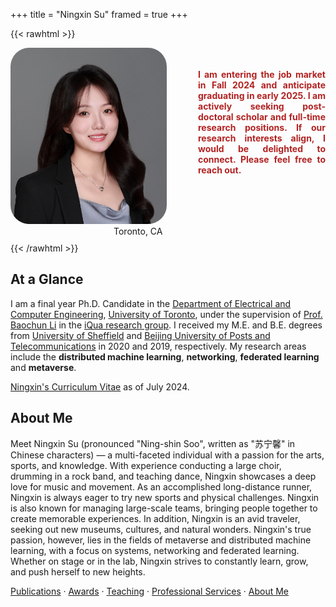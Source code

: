 +++
title = "Ningxin Su"
framed = true
+++

{{< rawhtml >}}
<style>
.profile-container {
    display: flex;
    align-items: flex-start;
    gap: 30px;
    max-width: 800px;
    margin: 0 auto;
}
.profile-image {
    flex: 0 0 250px;
}
.profile-image img {
    width: 100%;
    border-radius: 30px;
}
.profile-info {
    flex: 1;
    padding-top: 20px;
}
.fa, .fas, .fab {
    padding-right: 5px;
    color: #555;
    font-size: 16px;
    width: 20px;
    text-align: center;
}
</style>

<!-- Update Font Awesome to version 6 -->
<link rel="stylesheet" href="https://cdnjs.cloudflare.com/ajax/libs/font-awesome/6.5.1/css/all.min.css">

<div class="profile-container" style="display: flex;">
    <div class="profile-image">
        <img src="/assets/ningxinsu3.jpg" alt="Profile Photo">
        <br />
        <div style="display: flex; align-items: center; margin-bottom: 10px;">
            <a href="mailto:ningxin.su@mail.utoronto.ca" style="display: flex; align-items: center; margin-right: 10px; text-decoration: none;">
                <i class="fas fa-envelope"></i>
            </a>
            <a href="https://scholar.google.ca/citations?user=XkeT3_8AAAAJ&hl=en" style="display: flex; align-items: center; margin-right: 10px; text-decoration: none;">
                <i class="fas fa-graduation-cap"></i>
            </a>
            <a href="https://www.linkedin.com/in/ningxin-su-b11460264/" style="display: flex; align-items: center; margin-right: 10px; text-decoration: none;">
                <i class="fab fa-linkedin"></i>
            </a>
            <a href="https://github.com/NingxinSu" style="display: flex; align-items: center; margin-right: 10px; text-decoration: none;">
                <i class="fab fa-github"></i>
            </a>
            <br />
            <a style="display: flex; align-items: center; text-decoration: none;">
            <i class="fas fa-location-dot"></i>
            <span>Toronto, CA</span>
            </a>
        </div>
    </div>
    <div class="profile-info" style="flex-grow: 1; text-align: justify; margin-left: 20px;">
        <p style="font-weight: bold; color: firebrick;">
            I am entering the job market in Fall 2024 and anticipate graduating in early 2025. I am actively seeking post-doctoral scholar and full-time research positions. If our research interests align, I would be delighted to connect. Please feel free to reach out.
        </p>
    </div>
</div>
{{< /rawhtml >}}



## At a Glance

I am a final year Ph.D. Candidate in the [Department of Electrical and Computer Engineering](https://www.ece.toronto.edu), [University of Toronto](https://www.utoronto.ca), under the supervision of [Prof. Baochun Li](https://www.ece.utoronto.ca/people/li-b/) in the [iQua research group](https://iqua.ece.toronto.edu/). I received my M.E. and B.E. degrees from [University of Sheffield](https://www.sheffield.ac.uk/) and [Beijing University of Posts and Telecommunications](https://www.bupt.edu.cn/) in 2020 and 2019, respectively. My research areas include the **distributed machine learning**, **networking**, **federated learning** and **metaverse**.

[Ningxin's Curriculum Vitae](/assets/ningxin_cv.pdf) as of July 2024.


## About Me
Meet Ningxin Su (pronounced "Ning-shin Soo", written as "苏宁馨" in Chinese characters) &mdash; a multi-faceted individual with a passion for the arts, sports, and knowledge. With experience conducting a large choir, drumming in a rock band, and teaching dance, Ningxin showcases a deep love for music and movement. As an accomplished long-distance runner, Ningxin is always eager to try new sports and physical challenges. Ningxin is also known for managing large-scale teams, bringing people together to create memorable experiences. In addition, Ningxin is an avid traveler, seeking out new museums, cultures, and natural wonders. Ningxin's true passion, however, lies in the fields of metaverse and distributed machine learning, with a focus on systems, networking and federated learning. Whether on stage or in the lab, Ningxin strives to constantly learn, grow, and push herself to new heights.


[Publications](/publications) &middot; [Awards](/awards) &middot; [Teaching](/teaching) &middot; [Professional Services](/professional_services) &middot; [About Me](/about) 
